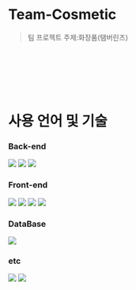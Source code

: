 # Team-Cosmetic
>팀 프로젝트 주제:화장품(탬버린즈)

<br>
<br>
<br>
<br>
<br>

# 사용 언어 및 기술

### Back-end
<div>
<img src="https://img.shields.io/badge/java-007396?style=for-the-badge&logo=OpenJDK&logoColor=white">
<img src="https://img.shields.io/badge/spring-6DB33F?style=for-the-badge&logo=spring&logoColor=white">
<img src="https://img.shields.io/badge/apache tomcat-F8DC75?style=for-the-badge&logo=apachetomcat&logoColor=white">
</div>

### Front-end
<div>
<img src="https://img.shields.io/badge/html5-E34F26?style=for-the-badge&logo=html5&logoColor=white">
<img src="https://img.shields.io/badge/css-1572B6?style=for-the-badge&logo=css3&logoColor=white">
<img src="https://img.shields.io/badge/javascript-F7DF1E?style=for-the-badge&logo=javascript&logoColor=black">
<img src="https://img.shields.io/badge/jquery-0769AD?style=for-the-badge&logo=jquery&logoColor=white">
</div>

### DataBase
<img src="https://img.shields.io/badge/oracle-F80000?style=for-the-badge&logo=oracle&logoColor=white">

### etc
<div>
<img src="https://img.shields.io/badge/eclipse-2C2255?style=for-the-badge&logo=eclipse&logoColor=white">
<img src="https://img.shields.io/badge/github-181717?style=for-the-badge&logo=github&logoColor=white">
</div>

<br>

